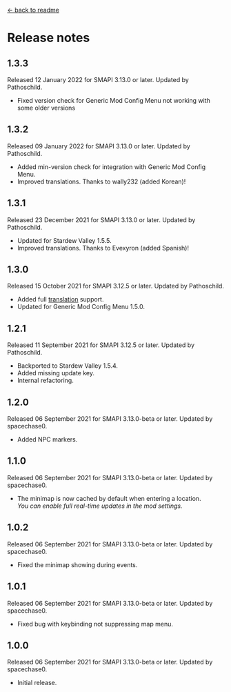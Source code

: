 ﻿﻿[← back to readme](README.md)

# Release notes
## 1.3.3
Released 12 January 2022 for SMAPI 3.13.0 or later. Updated by Pathoschild.

* Fixed version check for Generic Mod Config Menu not working with some older versions

## 1.3.2
Released 09 January 2022 for SMAPI 3.13.0 or later. Updated by Pathoschild.

* Added min-version check for integration with Generic Mod Config Menu.
* Improved translations. Thanks to wally232 (added Korean)!

## 1.3.1
Released 23 December 2021 for SMAPI 3.13.0 or later. Updated by Pathoschild.

* Updated for Stardew Valley 1.5.5.
* Improved translations. Thanks to Evexyron (added Spanish)!

## 1.3.0
Released 15 October 2021 for SMAPI 3.12.5 or later. Updated by Pathoschild.

* Added full [translation](https://stardewvalleywiki.com/Modding:Translations) support.
* Updated for Generic Mod Config Menu 1.5.0.

## 1.2.1
Released 11 September 2021 for SMAPI 3.12.5 or later. Updated by Pathoschild.

* Backported to Stardew Valley 1.5.4.
* Added missing update key.
* Internal refactoring.

## 1.2.0
Released 06 September 2021 for SMAPI 3.13.0-beta or later. Updated by spacechase0.

* Added NPC markers.

## 1.1.0
Released 06 September 2021 for SMAPI 3.13.0-beta or later. Updated by spacechase0.

* The minimap is now cached by default when entering a location.  
  _You can enable full real-time updates in the mod settings._

## 1.0.2
Released 06 September 2021 for SMAPI 3.13.0-beta or later. Updated by spacechase0.

* Fixed the minimap showing during events.

## 1.0.1
Released 06 September 2021 for SMAPI 3.13.0-beta or later. Updated by spacechase0.

* Fixed bug with keybinding not suppressing map menu.

## 1.0.0
Released 06 September 2021 for SMAPI 3.13.0-beta or later. Updated by spacechase0.

* Initial release.

